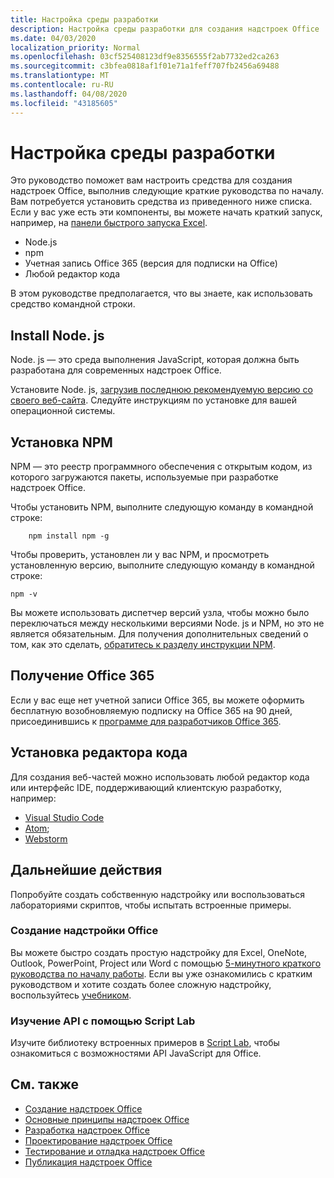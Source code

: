 ```yaml
---
title: Настройка среды разработки
description: Настройка среды разработки для создания надстроек Office
ms.date: 04/03/2020
localization_priority: Normal
ms.openlocfilehash: 03cf525408123df9e8356555f2ab7732ed2ca263
ms.sourcegitcommit: c3bfea0818af1f01e71a1feff707fb2456a69488
ms.translationtype: MT
ms.contentlocale: ru-RU
ms.lasthandoff: 04/08/2020
ms.locfileid: "43185605"
---
```

# <a name="set-up-your-development-environment"></a>Настройка среды разработки

Это руководство поможет вам настроить средства для создания надстроек Office, выполнив следующие краткие руководства по началу. Вам потребуется установить средства из приведенного ниже списка. Если у вас уже есть эти компоненты, вы можете начать краткий запуск, например, на [панели быстрого запуска Excel](../quickstarts/excel-quickstart-react.md).

- Node.js
- npm
- Учетная запись Office 365 (версия для подписки на Office)
- Любой редактор кода

В этом руководстве предполагается, что вы знаете, как использовать средство командной строки. 

## <a name="install-nodejs"></a>Install Node. js

Node. js — это среда выполнения JavaScript, которая должна быть разработана для современных надстроек Office.

Установите Node. js, [загрузив последнюю рекомендуемую версию со своего веб-сайта](https://nodejs.org). Следуйте инструкциям по установке для вашей операционной системы.

## <a name="install-npm"></a>Установка NPM

NPM — это реестр программного обеспечения с открытым кодом, из которого загружаются пакеты, используемые при разработке надстроек Office.

Чтобы установить NPM, выполните следующую команду в командной строке:

```command&nbsp;line
    npm install npm -g
```

Чтобы проверить, установлен ли у вас NPM, и просмотреть установленную версию, выполните следующую команду в командной строке:

```command&nbsp;line
npm -v
```

Вы можете использовать диспетчер версий узла, чтобы можно было переключаться между несколькими версиями Node. js и NPM, но это не является обязательным. Для получения дополнительных сведений о том, как это сделать, [обратитесь к разделу инструкции NPM](https://docs.npmjs.com/downloading-and-installing-node-js-and-npm).

## <a name="get-office-365"></a>Получение Office 365

Если у вас еще нет учетной записи Office 365, вы можете оформить бесплатную возобновляемую подписку на Office 365 на 90 дней, присоединившись к [программе для разработчиков Office 365](https://developer.microsoft.com/office/dev-program).

## <a name="install-a-code-editor"></a>Установка редактора кода

Для создания веб-частей можно использовать любой редактор кода или интерфейс IDE, поддерживающий клиентскую разработку, например:

- [Visual Studio Code](https://code.visualstudio.com/)
- [Atom](https://atom.io);
- [Webstorm](https://www.jetbrains.com/webstorm)

## <a name="next-steps"></a>Дальнейшие действия

Попробуйте создать собственную надстройку или воспользоваться лабораториями скриптов, чтобы испытать встроенные примеры.

### <a name="create-an-office-add-in"></a>Создание надстройки Office

Вы можете быстро создать простую надстройку для Excel, OneNote, Outlook, PowerPoint, Project или Word с помощью [5-минутного краткого руководства по началу работы](../index.md). Если вы уже ознакомились с кратким руководством и хотите создать более сложную надстройку, воспользуйтесь [учебником](../index.md).

### <a name="explore-the-apis-with-script-lab"></a>Изучение API с помощью Script Lab

Изучите библиотеку встроенных примеров в [Script Lab](explore-with-script-lab.md), чтобы ознакомиться с возможностями API JavaScript для Office.

## <a name="see-also"></a>См. также

- [Создание надстроек Office](../overview/office-add-ins-fundamentals.md)
- [Основные принципы надстроек Office](../overview/core-concepts-office-add-ins.md)
- [Разработка надстроек Office](../develop/develop-overview.md)
- [Проектирование надстроек Office](../design/add-in-design.md)
- [Тестирование и отладка надстроек Office](../testing/test-debug-office-add-ins.md)
- [Публикация надстроек Office](../publish/publish.md)
